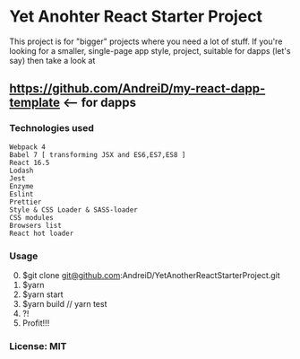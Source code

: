 # Yet Anohter React Starter Project

This project is for "bigger" projects where you need a lot of stuff.
If you're looking for a smaller, single-page app style, project, suitable for dapps (let's say) then take a look at

## https://github.com/AndreiD/my-react-dapp-template <-- for dapps

### Technologies used

```
Webpack 4
Babel 7 [ transforming JSX and ES6,ES7,ES8 ]
React 16.5
Lodash
Jest
Enzyme
Eslint
Prettier
Style & CSS Loader & SASS-loader
CSS modules
Browsers list
React hot loader
```

### Usage

0. $git clone git@github.com:AndreiD/YetAnotherReactStarterProject.git
1. $yarn
1. $yarn start
1. $yarn build // yarn test
1. ?!
1. Profit!!!

### License: MIT
